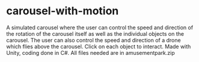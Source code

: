 # carousel-with-motion
A simulated carousel where the user can control the speed and direction of the rotation of the carousel itself as well as the individual objects on the carousel. The user can also control the speed and direction of a drone which flies above the carousel. Click on each object to interact. Made with Unity, coding done in C#. All files needed are in amusementpark.zip
